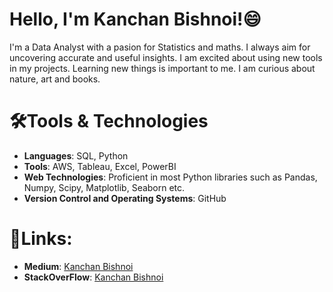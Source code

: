 # Hello, I'm Kanchan Bishnoi!😄 
I'm a Data Analyst with a pasion for Statistics and maths. I always aim for uncovering accurate and useful insights. I am excited about using new tools in my projects. Learning new things is important to me. I am curious about nature, art and books.
# 🛠️Tools & Technologies 
* **Languages**: SQL, Python
* **Tools**: AWS, Tableau, Excel, PowerBI
* **Web Technologies**: Proficient in most Python libraries such as Pandas, Numpy, Scipy, Matplotlib, Seaborn etc.
* **Version Control and Operating Systems**: GitHub
# 🔗Links:
* **Medium**: [Kanchan Bishnoi]('https://medium.com/@bishnoi.kanchan4141')
* **StackOverFlow**: [Kanchan Bishnoi]('https://stackoverflow.com/users/23559808/kanchan')
  
<!--
**bishnoi322/bishnoi322** is a ✨ _special_ ✨ repository because its `README.md` (this file) appears on your GitHub profile.

Here are some ideas to get you started:

- 🔭 I’m currently working on ...
- 🌱 I’m currently learning ...
- 👯 I’m looking to collaborate on ...
- 🤔 I’m looking for help with ...
- 💬 Ask me about ...
- 📫 How to reach me: ...
- 😄 Pronouns: ...
- ⚡ Fun fact: ...
-->
